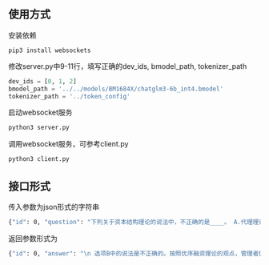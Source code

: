 ## 使用方式
安装依赖
```
pip3 install websockets
```

修改server.py中9-11行，填写正确的dev_ids, bmodel_path, tokenizer_path 
```python
dev_ids = [0, 1, 2]
bmodel_path = '../../models/BM1684X/chatglm3-6b_int4.bmodel'
tokenizer_path = '../token_config'
```
启动websocket服务
```bash
python3 server.py
```

调用websocket服务，可参考client.py
```bash
python3 client.py
```

## 接口形式
传入参数为json形式的字符串
```bash
{"id": 0, "question": "下列关于资本结构理论的说法中，不正确的是____。 A.代理理论、权衡理论、有企业所得税条件下的MM理论，都认为企业价值与资本结构有关。B.按照优序融资理论的观点，考虑信息不对称和逆向选择的影响，管理者偏好首选留存收益筹资，然后是发行新股筹资，最后是债务筹资。 C.权衡理论是对有企业所得税条件下的MM理论的扩展。D.代理理论是对权衡理论的扩展"}
```

返回参数形式为
```bash
{"id": 0, "answer": "\n 选项B中的说法是不正确的。按照优序融资理论的观点，管理者偏好首选债务筹资，然后是发行新股筹资，最后是留存收益筹资。而不是首选留存收益筹资，然后是发行新股筹资，最后是债务筹资。", "ftl": 1.1623857021331787, "token_len": 60, "next_duration": 6.256651878356934}
```